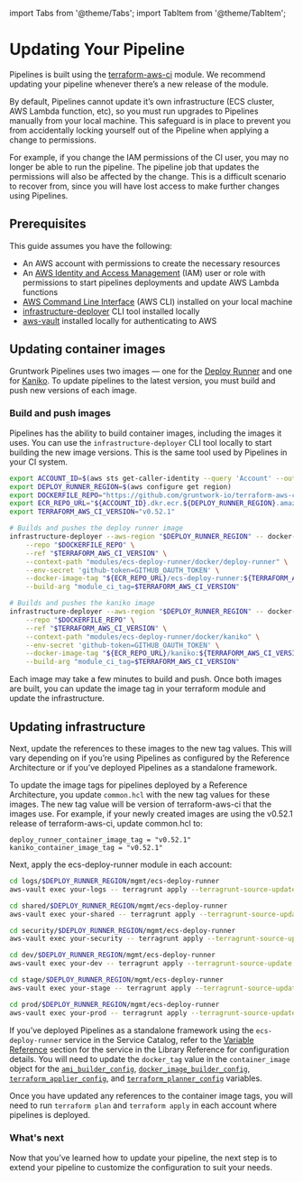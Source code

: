 import Tabs from '@theme/Tabs';
import TabItem from '@theme/TabItem';

# Updating Your Pipeline

Pipelines is built using the [terraform-aws-ci](../../reference/modules/terraform-aws-ci/ecs-deploy-runner/) module. We recommend updating your pipeline whenever there’s a new release of the module.

By default, Pipelines cannot update it’s own infrastructure (ECS cluster, AWS Lambda function, etc), so you must run upgrades to Pipelines manually from your local machine. This safeguard is in place to prevent you from accidentally locking yourself out of the Pipeline when applying a change to permissions.

For example, if you change the IAM permissions of the CI user, you may no longer be able to run the pipeline. The pipeline job that updates the permissions will also be affected by the change. This is a difficult scenario to recover from, since you will have lost access to make further changes using Pipelines.

## Prerequisites

This guide assumes you have the following:
- An AWS account with permissions to create the necessary resources
- An [AWS Identity and Access Management](https://aws.amazon.com/iam/) (IAM) user or role with permissions to start pipelines deployments and update AWS Lambda functions
- [AWS Command Line Interface](https://aws.amazon.com/cli/) (AWS CLI) installed on your local machine
- [infrastructure-deployer](https://github.com/gruntwork-io/terraform-aws-ci/tree/main/modules/infrastructure-deployer) CLI tool installed locally
- [aws-vault](https://www.github.com/99designs/aws-vault) installed locally for authenticating to AWS

## Updating container images

Gruntwork Pipelines uses two images — one for the [Deploy Runner](https://github.com/gruntwork-io/terraform-aws-ci/blob/main/modules/ecs-deploy-runner/docker/deploy-runner/Dockerfile) and one for [Kaniko](https://github.com/gruntwork-io/terraform-aws-ci/blob/main/modules/ecs-deploy-runner/docker/kaniko/Dockerfile). To update pipelines to the latest version, you must build and push new versions of each image.

### Build and push images

Pipelines has the ability to build container images, including the images it uses. You can use the `infrastructure-deployer` CLI tool locally to start building the new image versions. This is the same tool used by Pipelines in your CI system.

```sh
export ACCOUNT_ID=$(aws sts get-caller-identity --query 'Account' --output text)
export DEPLOY_RUNNER_REGION=$(aws configure get region)
export DOCKERFILE_REPO="https://github.com/gruntwork-io/terraform-aws-ci.git"
export ECR_REPO_URL="${ACCOUNT_ID}.dkr.ecr.${DEPLOY_RUNNER_REGION}.amazonaws.com"
export TERRAFORM_AWS_CI_VERSION="v0.52.1"

# Builds and pushes the deploy runner image
infrastructure-deployer --aws-region "$DEPLOY_RUNNER_REGION" -- docker-image-builder build-docker-image \
    --repo "$DOCKERFILE_REPO" \
    --ref "$TERRAFORM_AWS_CI_VERSION" \
    --context-path "modules/ecs-deploy-runner/docker/deploy-runner" \
    --env-secret 'github-token=GITHUB_OAUTH_TOKEN' \
    --docker-image-tag "${ECR_REPO_URL}/ecs-deploy-runner:${TERRAFORM_AWS_CI_VERSION}" \
    --build-arg "module_ci_tag=$TERRAFORM_AWS_CI_VERSION"

# Builds and pushes the kaniko image
infrastructure-deployer --aws-region "$DEPLOY_RUNNER_REGION" -- docker-image-builder build-docker-image \
    --repo "$DOCKERFILE_REPO" \
    --ref "$TERRAFORM_AWS_CI_VERSION" \
    --context-path "modules/ecs-deploy-runner/docker/kaniko" \
    --env-secret 'github-token=GITHUB_OAUTH_TOKEN' \
    --docker-image-tag "${ECR_REPO_URL}/kaniko:${TERRAFORM_AWS_CI_VERSION}" \
    --build-arg "module_ci_tag=$TERRAFORM_AWS_CI_VERSION"
```
Each image may take a few minutes to build and push. Once both images are built, you can update the image tag in your terraform module and update the infrastructure.

## Updating infrastructure

Next, update the references to these images to the new tag values. This will vary depending on if you’re using Pipelines as configured by the Reference Architecture or if you’ve deployed Pipelines as a standalone framework.

<Tabs groupId="deployment-type">
<TabItem value="RefArch" label="RefArch" default>

To update the image tags for pipelines deployed by a Reference Architecture, you update `common.hcl` with the new tag values for these images. The new tag value will be version of terraform-aws-ci that the images use. For example, if your newly created images are using the v0.52.1 release of terraform-aws-ci, update common.hcl to:

```
deploy_runner_container_image_tag = "v0.52.1"
kaniko_container_image_tag = "v0.52.1"
```

Next, apply the ecs-deploy-runner module in each account:
```sh
cd logs/$DEPLOY_RUNNER_REGION/mgmt/ecs-deploy-runner
aws-vault exec your-logs -- terragrunt apply --terragrunt-source-update -auto-approve

cd shared/$DEPLOY_RUNNER_REGION/mgmt/ecs-deploy-runner
aws-vault exec your-shared -- terragrunt apply --terragrunt-source-update -auto-approve

cd security/$DEPLOY_RUNNER_REGION/mgmt/ecs-deploy-runner
aws-vault exec your-security -- terragrunt apply --terragrunt-source-update -auto-approve

cd dev/$DEPLOY_RUNNER_REGION/mgmt/ecs-deploy-runner
aws-vault exec your-dev -- terragrunt apply --terragrunt-source-update -auto-approve

cd stage/$DEPLOY_RUNNER_REGION/mgmt/ecs-deploy-runner
aws-vault exec your-stage -- terragrunt apply --terragrunt-source-update -auto-approve

cd prod/$DEPLOY_RUNNER_REGION/mgmt/ecs-deploy-runner
aws-vault exec your-prod -- terragrunt apply --terragrunt-source-update -auto-approve
```
</TabItem>
<TabItem value="Standalone" label="Standalone">

If you’ve deployed Pipelines as a standalone framework using the `ecs-deploy-runner` service in the Service Catalog, refer to the [Variable Reference](../../reference/services/ci-cd-pipeline/ecs-deploy-runner#reference) section for the service in the Library Reference for configuration details. You will need to update the `docker_tag` value in the `container_image` object for the [`ami_builder_config`](../../reference/services/ci-cd-pipeline/ecs-deploy-runner#ami_builder_config), [`docker_image_builder_config`](../../reference/services/ci-cd-pipeline/ecs-deploy-runner#docker_image_builder_config), [`terraform_applier_config`](../../reference/services/ci-cd-pipeline/ecs-deploy-runner#terraform_applier_config), and [`terraform_planner_config`](../../reference/services/ci-cd-pipeline/ecs-deploy-runner#terraform_planner_config) variables.

Once you have updated any references to the container image tags, you will need to run `terraform plan` and `terraform apply` in each account where pipelines is deployed.

</TabItem>
</Tabs>

### What's next

Now that you’ve learned how to update your pipeline, the next step is to extend your pipeline to customize the configuration to suit your needs.
